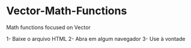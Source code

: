 # Vector-Math-Functions
Math functions focused on Vector

1- Baixe o arquivo HTML
2- Abra em algum navegador
3- Use à vontade
